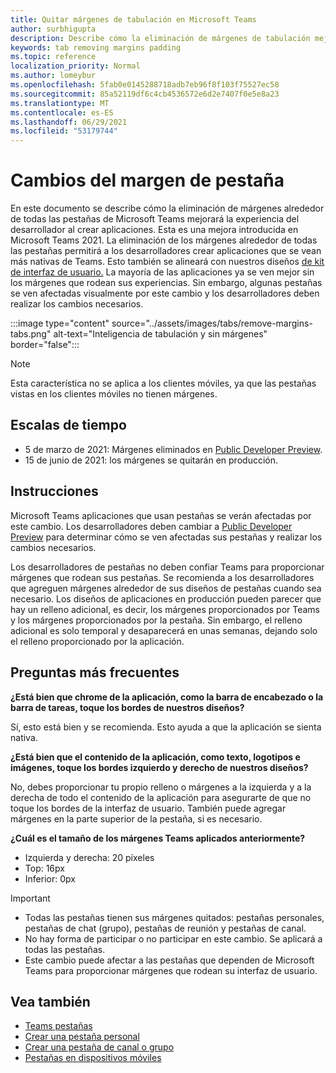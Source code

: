 ```yaml
---
title: Quitar márgenes de tabulación en Microsoft Teams
author: surbhigupta
description: Describe cómo la eliminación de márgenes de tabulación mejorará la experiencia del desarrollador.
keywords: tab removing margins padding
ms.topic: reference
localization_priority: Normal
ms.author: lomeybur
ms.openlocfilehash: 5fab0e0145288718adb7eb96f8f103f75527ec58
ms.sourcegitcommit: 85a52119df6c4cb4536572e6d2e7407f0e5e8a23
ms.translationtype: MT
ms.contentlocale: es-ES
ms.lasthandoff: 06/29/2021
ms.locfileid: "53179744"
---
```

# <a name="tab-margin-changes"></a>Cambios del margen de pestaña

En este documento se describe cómo la eliminación de márgenes alrededor de todas las pestañas de Microsoft Teams mejorará la experiencia del desarrollador al crear aplicaciones. Esta es una mejora introducida en Microsoft Teams 2021.
La eliminación de los márgenes alrededor de todas las pestañas permitirá a los desarrolladores crear aplicaciones que se vean más nativas de Teams. Esto también se alineará con nuestros diseños [de kit de interfaz de usuario.](~/tabs/design/tabs.md) La mayoría de las aplicaciones ya se ven mejor sin los márgenes que rodean sus experiencias. Sin embargo, algunas pestañas se ven afectadas visualmente por este cambio y los desarrolladores deben realizar los cambios necesarios.

:::image type="content" source="../assets/images/tabs/remove-margins-tabs.png" alt-text="Inteligencia de tabulación y sin márgenes" border="false":::

> [!NOTE]
> Esta característica no se aplica a los clientes móviles, ya que las pestañas vistas en los clientes móviles no tienen márgenes. 

## <a name="timelines"></a>Escalas de tiempo

* 5 de marzo de 2021: Márgenes eliminados en [Public Developer Preview](~/resources/dev-preview/developer-preview-intro.md).
* 15 de junio de 2021: los márgenes se quitarán en producción.

## <a name="guidelines"></a>Instrucciones

Microsoft Teams aplicaciones que usan pestañas se verán afectadas por este cambio. Los desarrolladores deben cambiar a [Public Developer Preview](~/resources/dev-preview/developer-preview-intro.md) para determinar cómo se ven afectadas sus pestañas y realizar los cambios necesarios.

Los desarrolladores de pestañas no deben confiar Teams para proporcionar márgenes que rodean sus pestañas. Se recomienda a los desarrolladores que agreguen márgenes alrededor de sus diseños de pestañas cuando sea necesario. Los diseños de aplicaciones en producción pueden parecer que hay un relleno adicional, es decir, los márgenes proporcionados por Teams y los márgenes proporcionados por la pestaña. Sin embargo, el relleno adicional es solo temporal y desaparecerá en unas semanas, dejando solo el relleno proporcionado por la aplicación.

## <a name="faq"></a>Preguntas más frecuentes

**¿Está bien que chrome de la aplicación, como la barra de encabezado o la barra de tareas, toque los bordes de nuestros diseños?**

Sí, esto está bien y se recomienda. Esto ayuda a que la aplicación se sienta nativa.

**¿Está bien que el contenido de la aplicación, como texto, logotipos e imágenes, toque los bordes izquierdo y derecho de nuestros diseños?**

No, debes proporcionar tu propio relleno o márgenes a la izquierda y a la derecha de todo el contenido de la aplicación para asegurarte de que no toque los bordes de la interfaz de usuario. También puede agregar márgenes en la parte superior de la pestaña, si es necesario.

**¿Cuál es el tamaño de los márgenes Teams aplicados anteriormente?**

* Izquierda y derecha: 20 píxeles
* Top: 16px
* Inferior: 0px

> [!IMPORTANT]
> * Todas las pestañas tienen sus márgenes quitados: pestañas personales, pestañas de chat (grupo), pestañas de reunión y pestañas de canal.
> * No hay forma de participar o no participar en este cambio. Se aplicará a todas las pestañas.
> * Este cambio puede afectar a las pestañas que dependen de Microsoft Teams para proporcionar márgenes que rodean su interfaz de usuario.

## <a name="see-also"></a>Vea también

* [Teams pestañas](~/tabs/what-are-tabs.md)
* [Crear una pestaña personal](~/tabs/how-to/create-personal-tab.md)
* [Crear una pestaña de canal o grupo](~/tabs/how-to/create-channel-group-tab.md)
* [Pestañas en dispositivos móviles](~/tabs/design/tabs-mobile.md)

